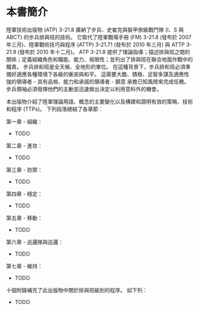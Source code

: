 # 本書簡介

陸軍技術出版物 (ATP) 3-21.8 廣納了步兵、史崔克與裝甲旅級戰鬥隊 (I、S 與 ABCT) 的步兵排與班的技術。 它取代了陸軍戰場手冊 (FM) 3-21.8 (發布於 2007 年三月)、陸軍戰術技巧與程序 (ATTP) 3-21.71 (發布於 2010 年三月) 與 ATTP 3-21.9 (發布於 2010 年十二月)。 ATP 3-21.8 提供了理論指導；描述排與班之間的關係；定義組織角色和職能、能力、局限性；並列出了排與班在聯合地面作戰中的職責。 步兵排和班是全天候、全地形的單位。 在這種背景下，步兵排和班必須準備好適應各種環境下各級的衝突與和平。 這需要大膽、積極、足智多謀及適應性強的領導者 - 具有品格、能力和承諾的領導者 - 願意
承擔已知風險來完成任務。 步兵領袖必須發揮他們的主動並迅速做出決定以利用意料外的機會。

本出版物介紹了陸軍理論用語、概念的主要變化以及構建和證明有效的策略、技術和程序 (TTPs)。 下列段落總結了各章節：

第一章 - 組織：

- TODO

第二章 - 進攻：

- TODO

第三章 - 防禦：

- TODO

第四章 - 穩定：

- TODO

第五章 - 移動：

- TODO

第六章 - 巡邏隊與巡邏：

- TODO

第七章 - 維持：

- TODO

十個附錄補充了此出版物中關於排與班級別的程序。 如下列：

- TODO
